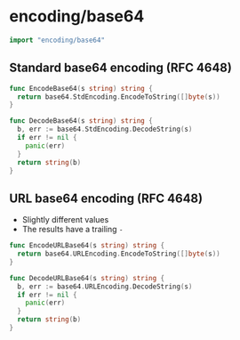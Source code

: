 # encoding/base64

```go
import "encoding/base64"
```

## Standard base64 encoding (RFC 4648)

```go
func EncodeBase64(s string) string {
  return base64.StdEncoding.EncodeToString([]byte(s))
}
```

```go
func DecodeBase64(s string) string {
  b, err := base64.StdEncoding.DecodeString(s)
  if err != nil {
    panic(err)
  }
  return string(b)
}
```

## URL base64 encoding (RFC 4648)

* Slightly different values
* The results have a trailing `-`

```go
func EncodeURLBase64(s string) string {
  return base64.URLEncoding.EncodeToString([]byte(s))
}
```

```go
func DecodeURLBase64(s string) string {
  b, err := base64.URLEncoding.DecodeString(s)
  if err != nil {
    panic(err)
  }
  return string(b)
}
```
